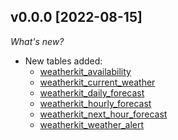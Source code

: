 ## v0.0.0 [2022-08-15]

_What's new?_

- New tables added:
  - [weatherkit_availability](https://hub.steampipe.io/plugins/ellisvalentiner/weatherkit/tables/weatherkit_availability)
  - [weatherkit_current_weather](https://hub.steampipe.io/plugins/ellisvalentiner/weatherkit/tables/weatherkit_current_weather)
  - [weatherkit_daily_forecast](https://hub.steampipe.io/plugins/ellisvalentiner/weatherkit/tables/weatherkit_daily_forecast)
  - [weatherkit_hourly_forecast](https://hub.steampipe.io/plugins/ellisvalentiner/weatherkit/tables/weatherkit_hourly_forecast)
  - [weatherkit_next_hour_forecast](https://hub.steampipe.io/plugins/ellisvalentiner/weatherkit/tables/weatherkit_next_hour_forecast)
  - [weatherkit_weather_alert](https://hub.steampipe.io/plugins/ellisvalentiner/weatherkit/tables/weatherkit_weather_alert)
